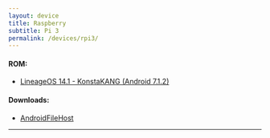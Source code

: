 ```yaml
---
layout: device
title: Raspberry
subtitle: Pi 3
permalink: /devices/rpi3/
---
```


#### ROM:

- [LineageOS 14.1 - KonstaKANG (Android 7.1.2)](/devices/rpi3/CM14.1)

#### Downloads:

- [AndroidFileHost](https://www.androidfilehost.com/?w=files&flid=170869)

----
